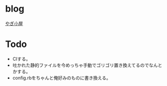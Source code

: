 # blog
[やぎ小屋](http://blog.yagi2.com)

# Todo
* CIする。
* 吐かれた静的ファイルを今めっちゃ手動でゴリゴリ置き換えてるのでなんとかする。
* config.rbをちゃんと俺好みのものに書き換える。